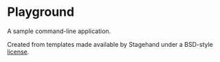 # Playground

A sample command-line application.

Created from templates made available by Stagehand under a BSD-style
[license](https://github.com/dart-lang/stagehand/blob/master/LICENSE).
